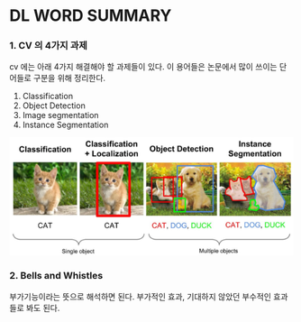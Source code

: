 # DL WORD SUMMARY

### 1. CV 의 4가지 과제

cv 에는 아래 4가지 해결해야 할 과제들이 있다. 이 용어들은 논문에서 많이 쓰이는 단어들로 구분을 위해 정리한다.

1. Classification
2. Object Detection
3. Image segmentation
4. Instance Segmentation

![CV summary img](../img/img1.png)

### 2. Bells and Whistles

부가기능이라는 뜻으로 해석하면 된다. 부가적인 효과, 기대하지 않았던 부수적인 효과들로 봐도 된다.
